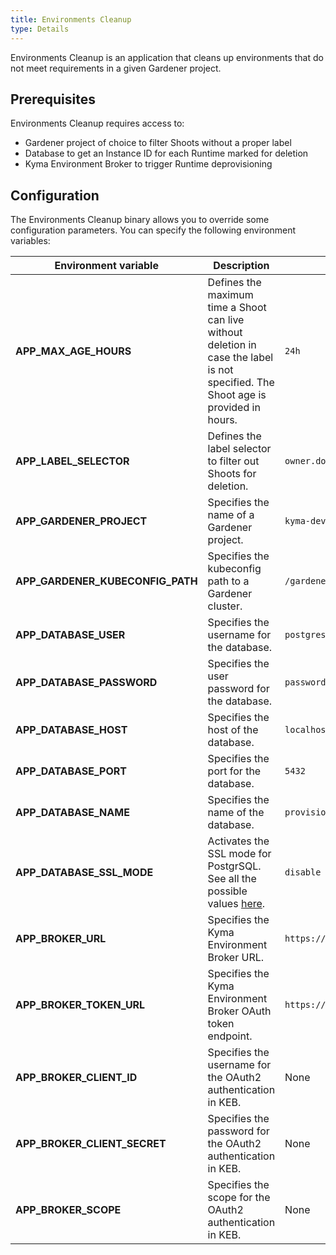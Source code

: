 ```yaml
---
title: Environments Cleanup
type: Details
---
```


Environments Cleanup is an application that cleans up environments that do not meet requirements in a given Gardener project.

## Prerequisites

Environments Cleanup requires access to:
- Gardener project of choice to filter Shoots without a proper label
- Database to get an Instance ID for each Runtime marked for deletion
- Kyma Environment Broker to trigger Runtime deprovisioning

## Configuration

The Environments Cleanup binary allows you to override some configuration parameters. You can specify the following environment variables:

| Environment variable                       | Description                                                                                                                        | Default value                                                            |
|--------------------------------------------|------------------------------------------------------------------------------------------------------------------------------------|--------------------------------------------------------------------------|
| **APP_MAX_AGE_HOURS**                          | Defines the maximum time a Shoot can live without deletion in case the label is not specified. The Shoot age is provided in hours. | `24h`                                                                    |
| **APP_LABEL_SELECTOR**                          | Defines the label selector to filter out Shoots for deletion. | `owner.do-not-delete!=true`                                                                    |
| **APP_GARDENER_PROJECT**                       | Specifies the name of a Gardener project.                                                                                                   | `kyma-dev`                                                               |
| **APP_GARDENER_KUBECONFIG_PATH**               | Specifies the kubeconfig path to a Gardener cluster.                                                                                      | `/gardener/kubeconfig/kubeconfig`                                        |
| **APP_DATABASE_USER** | Specifies the username for the database. | `postgres` |
| **APP_DATABASE_PASSWORD** | Specifies the user password for the database. | `password` |
| **APP_DATABASE_HOST** | Specifies the host of the database. | `localhost` |
| **APP_DATABASE_PORT** | Specifies the port for the database. | `5432` |
| **APP_DATABASE_NAME** | Specifies the name of the database. | `provisioner` |
| **APP_DATABASE_SSL_MODE** | Activates the SSL mode for PostgrSQL. See all the possible values [here](https://www.postgresql.org/docs/9.1/libpq-ssl.html).  | `disable`|
| **APP_BROKER_URL**                             | Specifies the Kyma Environment Broker URL.                                                                                         | `https://kyma-env-broker.kyma.local`                                     |
| **APP_BROKER_TOKEN_URL**                       | Specifies the Kyma Environment Broker OAuth token endpoint.                                                                        | `https://oauth.2kyma.local/oauth2/token`                                 |
| **APP_BROKER_CLIENT_ID**                       | Specifies the username for the OAuth2 authentication in KEB.                                                                       | None                                                                     |
| **APP_BROKER_CLIENT_SECRET**                   | Specifies the password for the OAuth2 authentication in KEB.                                                                       | None                                                                     |
| **APP_BROKER_SCOPE**                           | Specifies the scope for the OAuth2 authentication in KEB.                                                                          | None                                                                     |
